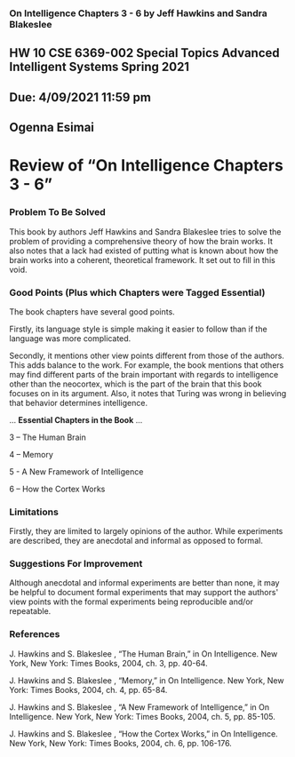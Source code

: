### On Intelligence Chapters 3 - 6 by Jeff Hawkins and Sandra Blakeslee  


## HW 10	CSE 6369-002 Special Topics Advanced Intelligent Systems Spring 2021  
## Due: 4/09/2021 11:59 pm
## Ogenna Esimai 

# Review of “On Intelligence Chapters 3 - 6”
### Problem To Be Solved
This book by authors Jeff Hawkins and Sandra Blakeslee tries to solve the problem of providing a comprehensive theory of how the brain works. It also notes that a lack had existed of putting what is known about how the brain works into a coherent, theoretical framework. It set out to fill in this void.


### Good Points (Plus which Chapters were Tagged Essential)
The book chapters have several good points. 

Firstly, its language style is simple making it easier to follow than if the language was more complicated. 

Secondly, it mentions other view points different from those of the authors. This adds balance to the work. For example, the book mentions that others may find different parts of the brain important with regards to intelligence other than the neocortex, which is the part of the brain that this book focuses on in its argument. Also, it notes that Turing was wrong in believing that behavior determines intelligence.

... **Essential Chapters in the Book** ...

3 – The Human Brain 

4 – Memory

5 - A New Framework of Intelligence

6 – How the Cortex Works 

 
### Limitations
Firstly, they are limited to largely opinions of the author. While experiments are described, they are anecdotal and informal as opposed to formal.


### Suggestions For Improvement
Although anecdotal and informal experiments are better than none, it may be helpful to document formal experiments that may support the authors' view points with the formal experiments being reproducible and/or repeatable.

### References
J. Hawkins and S. Blakeslee , “The Human Brain,” in On Intelligence. New York, New York: Times Books, 2004, ch. 3, pp. 40-64.

J. Hawkins and S. Blakeslee , “Memory,” in On Intelligence. New York, New York: Times Books, 2004, ch. 4, pp. 65-84.

J. Hawkins and S. Blakeslee , “A New Framework of Intelligence,” in On Intelligence. New York, New York: Times Books, 2004, ch. 5, pp. 85-105.

J. Hawkins and S. Blakeslee , “How the Cortex Works,” in On Intelligence. New York, New York: Times Books, 2004, ch. 6, pp. 106-176.





